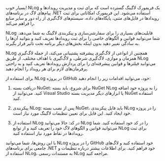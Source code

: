 بسیار خوب! NLog یک فریمورک لاگینگ گسترده است که برای ثبت و مدیریت رویدادها و پیام‌های لاگ در برنامه‌های .NET استفاده می‌شود. این فریمورک امکاناتی برای ثبت رویدادها در فایل‌های متنی، پایگاه‌های داده، سیستم‌های لاگ‌گیری از راه دور و سایر منابع را فراهم می‌کند.

NLog قابلیت‌های بسیاری را برای سفارشی‌سازی و پیکربندی لاگینگ به شما می‌دهد. شما می‌توانید قوانین و الگوهای خاصی را برای ثبت رویدادها تعریف کنید و بتوانید آن‌ها را به سادگی تغییر دهید بدون اینکه بخش‌های دیگر برنامه تحت تاثیر قرار بگیرند.

NLog همچنین از انواعی از لاگ‌گیری پیشرفته پشتیبانی می‌کند، از جمله لاگ‌گیری همزمان و موازی، لاگ‌گیری شرطی، و لاگ‌گیری با اهداف مختلف. از طریق NLog می‌توانید فیلترها و قوانین پیشرفته‌ای را برای پردازش رویدادها تعریف کنید و به راحتی پرفرمان‌های لازم برای هر رویداد را انجام دهید.

برای استفاده از NLog در پروژه GitHub خود، می‌توانید اقدامات زیر را انجام دهید:

1. دریافت بسته NuGet: برای شروع، باید بسته NuGet NLog را به پروژه خود اضافه کنید. می‌توانید از Visual Studio یا ابزارهای دیگر مدیریت بسته NuGet استفاده کنید.

2. پیکربندی NLog: پس از نصب بسته NuGet، باید فایل پیکربندی NLog را در پروژه خود ایجاد کنید. این فایل برای تعیین تنظیمات لاگینگ مورد نیاز است.

3. استفاده از NLog در کد: حالا می‌توانید NLog را در کد خود استفاده کنید. شما می‌توانید قوانین و الگوهای لاگ خود را تعریف کنید و از توابع NLog برای ثبت رویدادها در نقاط مورد نیاز استفاده کنید.

با این روش‌ها، شما می‌توانید NLog را در پروژه GitHub خود استفاده کنید و لاگ‌های جامعی برای برنامه‌های .NET خود فراهم کنید. برای اطلاعات بیشتر درباره تنظیمات و استفاده از NLog، به مستندات رسمی NLog مراجعه کنید.
